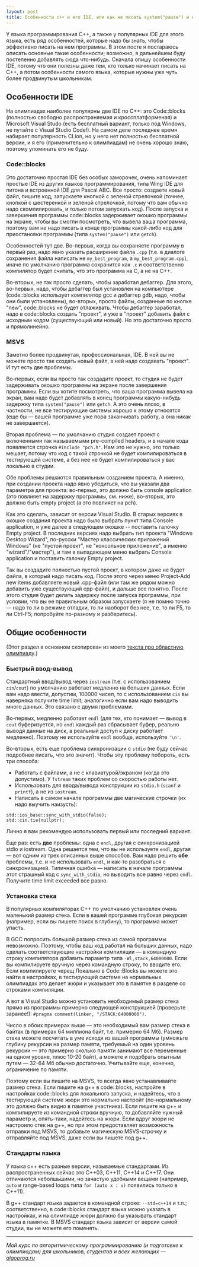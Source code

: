 ```yaml
---
layout: post
title: Особенности c++ и его IDE, или как не писать system("pause") и не получить TL
---
```


У языка программирования C++, а также у популярных IDE для этого языка, есть ряд особенностей, которые надо бы знать, чтобы эффективно писать на нем программы. В этом посте я постараюсь описать основные такие особенности; возможно, в дальнейшем буду постепенно добавлять сюда что-нибудь. Сначала опишу особенности IDE, потому что они полезны даже тем, кто только начинает писать на C++, а потом особенности самого языка, которые нужны уже чуть более продвинутым школьникам.

## Особенности IDE

На олимпиадах наиболее популярны две IDE по C++: это Code::blocks (полностью свободно распространяемая и кроссплатформеная) и Microsoft Visual Studo (есть бесплатный вариант, только под Windows, не путайте с Visual Studio Code!). На самом деле последнее время набирает популярность CLion, но у него нет полностью бесплатной версии, и я его (применительно к олимпиадам) не очень хорошо знаю, поэтому упоминать его не буду.

### Code::blocks

Это достаточно простая IDE без особых заморочек, очень напоминает простые IDE из других языков программирования, типа Wing IDE для питона и встроенной IDE для Pascal ABC. Все просто: создаете новый файл, пишите код, запускаете кнопкой с зеленой стрелочкой (точнее, кнопкой с шестеренкой и зеленой стрелочкой, потому что вам обычно надо скомпилировать, и только потом запускать код). После запуска и завершения программы code::blocks задерживает окошко программы на экране, чтобы вы смогли посмотреть, что вывела ваша программа, поэтому вам не надо писать в конце программы какой-либо код для приостановки программы (типа `system("pause")` или `getch`).

Особенностей тут две. Во-первых, когда вы сохраняете программу в первый раз, надо явно указать расширение файла `.cpp` (т.е. в диалоге сохранения файла написать не `my_best_program`, а `my_best_program.cpp`), иначе по умолчанию программа сохранится как `.c` и соответственно компилятор будет считать, что это программа на C, а не на C++.

Во-вторых, не так просто сделать, чтобы заработал дебаггер. Для этого, во-первых, надо, чтобы дебаггер был установлен на компьютере (code::blocks использует компилятор gcc и дебаггер gdb, надо, чтобы они были установлены), во-вторых, просто файлы, созданные по кнопке "new", code::blocks не будет отлаживать. Чтобы дебаггер заработал, надо в code::blocks создать "проект", и уже в "проект" добавить файл с исходным кодом (существующий или новый). Но это достаточно просто и прямолинейно.

### MSVS

Заметно более продвинутая, профессиональная, IDE. В ней вы не можете просто так создать новый файл, в ней надо создавать "проект". И тут есть две проблемы.

Во-первых, если вы просто так создадите проект, то студия не будет задерживать окошко программы на экране после завершения программы. Если вы хотите посмотреть, что ваша программа вывела на экран, вам надо будет добавлять в конец программы какую-нибудь задержку типа `system("pause")` или `getch`. А это очень плохо, в частности, не все тестирующие системы хорошо к этому относятся (еще бы — вашей программе уже пора заканчивать работу, а она никак не завершается).

Вторая проблема — по умолчанию студия создает проект с включенными так называемыми pre-compiled headers, и в начале кода появляется строчка `#include "pch.h"`. Нам это не нужно, это только мешает, потому что код с такой строчкой не будет компилироваться в тестирующей системе, а без нее не будет компилироваться у вас локально в студии.

Обе проблемы решаются правильным созданием проекта. А именно, при создании проекта надо явно убедиться, что вы указали два параметра для проекта: во-первых, это должно быть console application (это повлияет на задержку программы, см. ниже), во-вторых, это должно быть empty project (а это повлияет на pch). 

Как это сделать, зависит от версии Visual Studio. В старых версиях в окошке создания проекта надо было выбрать пункт типа Console application, и уже далее в следующем окошке -- поставить галочку Empty project. В последних версиях надо выбрать тип проекта "Windows Desktop Wizard", по-русски "Мастер классических приложений Windows" (не "пустой проект", не "консольное приложение", а именно "wizard"/"мастер"), и там в выпадающем меню выбрать Console application и поставить галочку Empty project.

Так вы создадите полностью пустой проект, в котором даже не будет файла, в который надо писать код. После этого через меню Project-Add new items добавляете новый .cpp-файл (или там же рядом можно добавить уже существующий cpp-файл), и дальше все понятно. После этого студия будет делать задержку после запуска программы, при условии, что вы ее правильным образом запускаете (я не помню точно — надо то ли в режиме отладки, то ли наоборот без нее, т.е. то ли F5, то ли Ctrl-F5; попробуйте по-разному и разберитесь).

## Общие особенности

(Этот раздел в основном скопирован из моего [текста про областную олимпиаду](https://algoprog.ru/material/reg_about).)

### Быстрый ввод-вывод

Стандартный ввод/вывод через `iostream` (т.е. с использованием `cin`/`cout`) по умолчанию работает медленно на больших данных. Если вам надо ввести, допустим, 100000 чисел, то с использованием `cin` вы наверняка получите time limit; аналогично если вам надо выводить много данных. Это связано с двумя проблемами.

Во-первых, медленно работает `endl` (для тех, кто понимает — вывод в `cout` буферизуется, но `endl` каждый раз сбрасывает буфер, реально выводя данные на диск, а реальный доступ к диску работает медленно). Поэтому не используйте `endl` вообще, используйте `'\n'`.

Во-вторых, есть еще проблема синхронизации с `stdio` (не буду сейчас подробнее писать, что это значит). Чтобы эту проблему побороть, есть три способа:

- Работать с файлами, а не с клавиатурой/экраном (когда это допустимо). У `fstream` таких проблем со скоростью работы нет.
- Использовать для ввода/вывода конструкции из `stdio.h` (`scanf` и `printf`), а не из `iostream`.
- Написать в самом начале программы две магические строчки (их надо выучить наизусть): 
```
std::ios_base::sync_with_stdio(false);
std::cin.tie(nullptr);
```

<p>Лично я вам рекомендую использовать первый или последний вариант.</p>

<p>Еще раз: есть <b>две</b> проблемы: одна с <code>endl</code>, другая с синхронизацией stdio и iostream. Одна решается тем, что вы не используете <code>endl</code>, другая — вот одним из трех описанных выше способов. Вам надо решить <b>обе</b> проблемы, т.е. и не использовать <code>endl</code>, и как-то разобраться с синхронизацией. Типичная ошибка — написать в начале программы этот страшный код с <code>sync_with_stdio</code>, но выводить все равно через <code>endl</code>. Получите time limit exceeded все равно.

### Установка стека

В популярных компиляторах C++ по умолчанию установлен очень маленький размер стека. Если в вашей программе глубокая рекурсия (например, если вы пишете поиск в глубину), то программа может упасть.

В GCC попросить большой размер стека из самой программы невозможно. Поэтому, чтобы ваш код работал на больших данных, надо сделать соответствующие настройки компиляции — в командную строку компилятора добавить параметр типа `-Wl,stack,64000000`. Если вы компилируете вручную через командную строку, то вводите его. Если компилируете черещ  Локально в Code::Blocks вы можете это найти в настройках, в тестирующей системе на нормальных олимпиадах это делает жюри и указывает это в памятке в разделе со строками компиляции.

А вот в Visual Studio можно установить необходимый размер стека прямо из программы примерно следующей конструкцией (проверьте заранее!): <code>#pragma comment(linker, "/STACK:64000000")</code>.

Число в обоих примерах выше — это необходимый вам размер стека в байтах (в примерах 64 миллиона байт, т.е. примерно 64 Мб). Размер стека можете посчитать в уме исходя из вашей программы (умножьте глубину рекурсии на размер памяти, требуемый на один уровень рекурсии — это примерно сколько памяти занимают все переменные на одном уровне, плюс 10-20 байт), а можете и подобрать опытным путем — 32-64 Мб обычно достаточно. Учитывайте еще, конечно, ограничение по памяти.

Поэтому если вы пишите на MSVS, то всегда явно устанавливайте размер стека. Если пишите на g++ в code::blocks, настройте в настройках code::blocks для локального запуска, и надейтесь, что в тестирующей системе жюри это нормально настройт (по-нормальному это должно быть видно в памятке участника). Если пишите на g++ и компилируете из командной строки вручную, то добавляйте нужный параметр и, опять-таки, надейтесь на жюри. Если вдруг жюри не настроило стек на g++, но при этом предоставляет возможность отправки под MSVS, то добавьте магическую MSVS-строчку и отправляйте под MSVS, даже если вы пишете под g++.

### Стандарты языка

У языка c++ есть разные версии, называемые стандартами. Из распространенных сейчас это C++03, C++11, C++14 и C++17. Они отличаются неболшьшими, но зачастую удобными вещами (например, `auto` и range-based loops типа `for (auto x : v)` появились только в C++11).

В g++ стандарт языка задается в командной строке: `--std=c++14` и т.п.; соответственно, в code::blocks стандарт языка можно указать в настройках, и на олимпиаде жюри должно бы указывать стандарт языка в памятке. В MSVS стандарт языка зависит от версии самой студии, вы не можете его поменять.

----

*Мой курс по алгоритмическому программированию (и подготовке к олимпиадам) для школьников, студентов и всех желающих — [algoprog.ru](http://algoprog.ru)*
